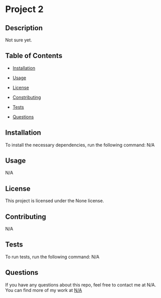 
  # Project 2


  ## Description

  Not sure yet.

  ## Table of Contents

  * [Installation](#dependencies)

  * [Usage](#usage)

  * [License](#license)

  * [Constributing](#contribution)

  * [Tests](#tests)

  * [Questions](#questions)

  ## Installation

  To install the necessary dependencies, run the following command:
  N/A

  ## Usage 

  N/A

  ## License

  This project is licensed under the None license.

  ## Contributing

  N/A

  ## Tests

  To run tests, run the following command:
  N/A

  ## Questions

  If you have any questions about this repo, feel free to contact me at N/A. You can find more of my work at [N/A](github.com/N/A)
